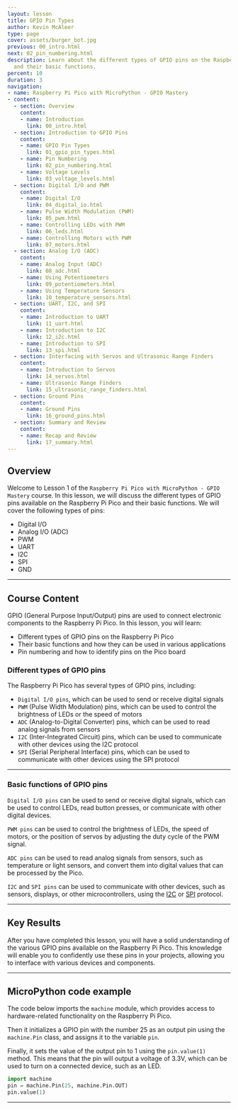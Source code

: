 ```yaml
---
layout: lesson
title: GPIO Pin Types
author: Kevin McAleer
type: page
cover: assets/burger_bot.jpg
previous: 00_intro.html
next: 02_pin_numbering.html
description: Learn about the different types of GPIO pins on the Raspberry Pi Pico
  and their basic functions.
percent: 10
duration: 3
navigation:
- name: Raspberry Pi Pico with MicroPython - GPIO Mastery
- content:
  - section: Overview
    content:
    - name: Introduction
      link: 00_intro.html
  - section: Introduction to GPIO Pins
    content:
    - name: GPIO Pin Types
      link: 01_gpio_pin_types.html
    - name: Pin Numbering
      link: 02_pin_numbering.html
    - name: Voltage Levels
      link: 03_voltage_levels.html
  - section: Digital I/O and PWM
    content:
    - name: Digital I/O
      link: 04_digital_io.html
    - name: Pulse Width Modulation (PWM)
      link: 05_pwm.html
    - name: Controlling LEDs with PWM
      link: 06_leds.html
    - name: Controlling Motors with PWM
      link: 07_motors.html
  - section: Analog I/O (ADC)
    content:
    - name: Analog Input (ADC)
      link: 08_adc.html
    - name: Using Potentiometers
      link: 09_potentiometers.html
    - name: Using Temperature Sensors
      link: 10_temperature_sensors.html
  - section: UART, I2C, and SPI
    content:
    - name: Introduction to UART
      link: 11_uart.html
    - name: Introduction to I2C
      link: 12_i2c.html
    - name: Introduction to SPI
      link: 13_spi.html
  - section: Interfacing with Servos and Ultrasonic Range Finders
    content:
    - name: Introduction to Servos
      link: 14_servos.html
    - name: Ultrasonic Range Finders
      link: 15_ultrasonic_range_finders.html
  - section: Ground Pins
    content:
    - name: Ground Pins
      link: 16_ground_pins.html
  - section: Summary and Review
    content:
    - name: Recap and Review
      link: 17_summary.html
---
```



## Overview

Welcome to Lesson 1 of the `Raspberry Pi Pico with MicroPython - GPIO Mastery` course. In this lesson, we will discuss the different types of GPIO pins available on the Raspberry Pi Pico and their basic functions. We will cover the following types of pins:

- Digital I/O
- Analog I/O (ADC)
- PWM
- UART
- I2C
- SPI
- GND

---

## Course Content

GPIO (General Purpose Input/Output) pins are used to connect electronic components to the Raspberry Pi Pico. In this lesson, you will learn:

- Different types of GPIO pins on the Raspberry Pi Pico
- Their basic functions and how they can be used in various applications
- Pin numbering and how to identify pins on the Pico board

### Different types of GPIO pins

The Raspberry Pi Pico has several types of GPIO pins, including:

- `Digital I/O pins`, which can be used to send or receive digital signals
- `PWM` (Pulse Width Modulation) pins, which can be used to control the brightness of LEDs or the speed of motors
- `ADC` (Analog-to-Digital Converter) pins, which can be used to read analog signals from sensors
- `I2C` (Inter-Integrated Circuit) pins, which can be used to communicate with other devices using the I2C protocol
- `SPI` (Serial Peripheral Interface) pins, which can be used to communicate with other devices using the SPI protocol

---

### Basic functions of GPIO pins

`Digital I/O pins` can be used to send or receive digital signals, which can be used to control LEDs, read button presses, or communicate with other digital devices.

`PWM pins` can be used to control the brightness of LEDs, the speed of motors, or the position of servos by adjusting the duty cycle of the PWM signal.

`ADC pins` can be used to read analog signals from sensors, such as temperature or light sensors, and convert them into digital values that can be processed by the Pico.

`I2C` and `SPI pins` can be used to communicate with other devices, such as sensors, displays, or other microcontrollers, using the [I2C](/resources/glossary#i2c) or [SPI](/resources/glossary#spi) protocol.

---

## Key Results

After you have completed this lesson, you will have a solid understanding of the various GPIO pins available on the Raspberry Pi Pico. This knowledge will enable you to confidently use these pins in your projects, allowing you to interface with various devices and components.

---

## MicroPython code example

The code below imports the `machine` module, which provides access to hardware-related functionality on the Raspberry Pi Pico.

Then it initializes a GPIO pin with the number 25 as an output pin using the `machine.Pin` class, and assigns it to the variable `pin`.

Finally, it sets the value of the output pin to 1 using the `pin.value(1)` method. This means that the pin will output a voltage of 3.3V, which can be used to turn on a connected device, such as an LED.

```python
import machine
pin = machine.Pin(25, machine.Pin.OUT)
pin.value(1)
```

---
